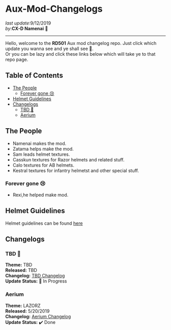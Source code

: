 # Aux-Mod-Changelogs <!-- omit in toc -->

_last update_:9/12/2019  
_by_:**CX-D Namenai** 🐉

---
Hello, welcome to the **RD501** Aux mod changelog repo. Just click which update you wanna see and ye shall see 👀.  
Or you can be lazy and click these links below which will take ye to that repo page.

## Table of Contents <!-- omit in toc -->

- [The People](#the-people)
  - [Forever gone 😢](#forever-gone-)
- [Helmet Guidelines](#helmet-guidelines)
- [Changelogs](#changelogs)
  - [TBD 🔮](#tbd-)
  - [Aerium](#aerium)

## The People

* Namenai makes the mod.
* Zatama helps make the mod.
* Sam leads helmet textures.
* Casskun textures for Razor helmets and related stuff.
* Calo textures for AB helmets.
* Kestral textures for infantry helmetst and other special stuff.

### Forever gone 😢

* Rexi,he helped make mod.

## Helmet Guidelines

Helmet guidelines can be found [here](https://github.com/namenai/Aux-Mod-Changelogs/tree/master/Helmets)

## Changelogs

### TBD 🔮 
**Theme:** TBD  
**Released:** TBD  
**Changelog:** [TBD Changelog](https://www.youtube.com/watch?v=oHg5SJYRHA0)  
**Update Status:** 🚧 In Progress

### Aerium
**Theme:** LAZORZ  
**Released:** 5/20/2019  
**Changelog:** [Aerium Changelog](https://github.com/namenai/Aux-Mod-Changelogs/tree/master/Changelogs/Aux%20-%205-15-2019%20-%20Aireium%20Update)  
**Update Status:** ✔️ Done